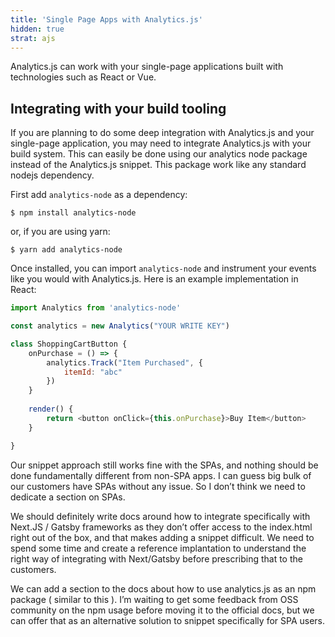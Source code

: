 ```yaml
---
title: 'Single Page Apps with Analytics.js'
hidden: true
strat: ajs
---
```


Analytics.js can work with your single-page applications built with technologies such as React or Vue.  

## Integrating with your build tooling
If you are planning to do some deep integration with Analytics.js and your single-page application, you may need to integrate Analytics.js with your build system.  This can easily be done using our analytics node package instead of the Analytics.js snippet.  This package work like any standard nodejs dependency.

First add `analytics-node` as a dependency:

```shell script
$ npm install analytics-node 
```

or, if you are using yarn:

```shell script
$ yarn add analytics-node
```

Once installed, you can import `analytics-node` and instrument your events like you would with Analytics.js.  Here is an example implementation in React:

```js
import Analytics from 'analytics-node'

const analytics = new Analytics("YOUR WRITE KEY")

class ShoppingCartButton {
    onPurchase = () => {
        analytics.Track("Item Purchased", {
            itemId: "abc"
        })
    }
    
    render() {
        return <button onClick={this.onPurchase}>Buy Item</button>
    }   

}
```

Our snippet approach still works fine with the SPAs, and nothing should be done fundamentally different from non-SPA apps. I can guess big bulk of our customers have SPAs without any issue. So I don’t think we need to dedicate a section on SPAs. 

We should definitely write docs around how to integrate specifically with Next.JS / Gatsby frameworks as they don’t offer access to the index.html right out of the box, and that makes adding a snippet difficult. We need to spend some time and create a reference implantation to understand the right way of integrating with Next/Gatsby before prescribing that to the customers.

We can add a section to the docs about how to use analytics.js as an npm package ( similar to this ). I’m waiting to get some feedback from OSS community on the npm usage before moving it to the official docs, but we can offer that as an alternative solution to snippet specifically for SPA users.